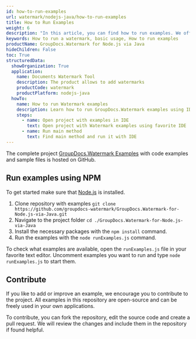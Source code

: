 ```yaml
---
id: how-to-run-examples
url: watermark/nodejs-java/how-to-run-examples
title: How to Run Examples
weight: 6
description: "In this article, you can find how to run examples. We offer multiple solutions on how you can run GroupDocs.Watermark examples, by building your own or using our back-end or front-end examples out-of-the-box."
keywords: How to run a watermark, basic usage, How to run examples
productName: GroupDocs.Watermark for Node.js via Java
hideChildren: False
toc: True
structuredData:
  showOrganization: True
  application:
    name: Documents Watermark Tool
    description: The product allows to add watermarks
    productCode: watermark
    productPlatform: nodejs-java
  howTo:
    name: How to run Watermark examples
    description: Learn how to run GroupDocs.Watermark examples using IDE
    steps:
      - name: Open project with examples in IDE
        text: Open project with Watermark examples using favorite IDE
      - name: Run main method
        text: Find main method and run it with IDE
---
```

The complete project [GroupDocs.Watermark Examples](https://github.com/groupdocs-watermark/GroupDocs.Watermark-for-Node.js-via-Java) with code examples and sample files is hosted on GitHub.

## Run examples using NPM

To get started make sure that [Node.js](https://nodejs.org/) is installed.

1. Clone repository with examples `git clone https://github.com/groupdocs-watermark/GroupDocs.Watermark-for-Node.js-via-Java.git`
2. Navigate to the project folder `cd ./GroupDocs.Watermark-for-Node.js-via-Java`
3. Install the necessary packages with the `npm install` command.
4. Run the examples with the `node runExamples.js` command.

To check what examples are available, open the `runExamples.js` file in your favorite text editor. Uncomment examples you want to run and type `node runExamples.js` to start them.

## Contribute

If you like to add or improve an example, we encourage you to contribute to the project. All examples in this repository are open-source and can be freely used in your own applications.

To contribute, you can fork the repository, edit the source code and create a pull request. We will review the changes and include them in the repository if found helpful.

